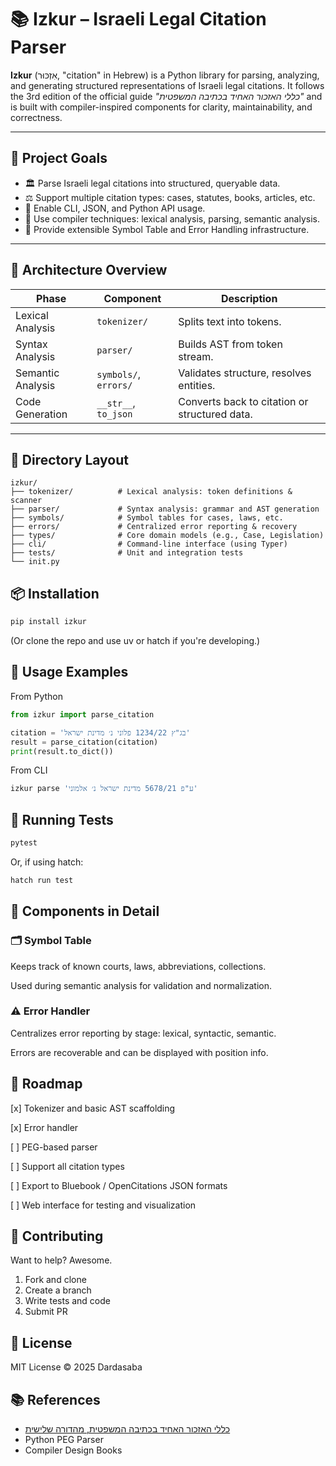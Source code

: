 # 📚 Izkur – Israeli Legal Citation Parser

**Izkur** (אִזְכּוּר, "citation" in Hebrew) is a Python library for parsing, analyzing, and generating structured representations of Israeli legal citations. It follows the 3rd edition of the official guide _"כללי האזכור האחיד בכתיבה המשפטית"_ and is built with compiler-inspired components for clarity, maintainability, and correctness.

---

## 🚀 Project Goals

- 🏛 Parse Israeli legal citations into structured, queryable data.
- ⚖️ Support multiple citation types: cases, statutes, books, articles, etc.
- 🧠 Enable CLI, JSON, and Python API usage.
- 🧩 Use compiler techniques: lexical analysis, parsing, semantic analysis.
- 🧰 Provide extensible Symbol Table and Error Handling infrastructure.

---

## 🧱 Architecture Overview

| Phase                | Component                | Description                                   |
|---------------------|--------------------------|-----------------------------------------------|
| Lexical Analysis     | `tokenizer/`              | Splits text into tokens.                      |
| Syntax Analysis      | `parser/`                 | Builds AST from token stream.                 |
| Semantic Analysis    | `symbols/`, `errors/`     | Validates structure, resolves entities.       |
| Code Generation      | `__str__`, `to_json`      | Converts back to citation or structured data. |

---

## 📁 Directory Layout

```shell
izkur/
├── tokenizer/          # Lexical analysis: token definitions & scanner
├── parser/             # Syntax analysis: grammar and AST generation
├── symbols/            # Symbol tables for cases, laws, etc.
├── errors/             # Centralized error reporting & recovery
├── types/              # Core domain models (e.g., Case, Legislation)
├── cli/                # Command-line interface (using Typer)
├── tests/              # Unit and integration tests
└── init.py
```

## 📦 Installation

```bash
pip install izkur
```

(Or clone the repo and use uv or hatch if you're developing.)

## 🔧 Usage Examples

From Python

```python
from izkur import parse_citation

citation = 'בג"ץ 1234/22 פלוני נ׳ מדינת ישראל'
result = parse_citation(citation)
print(result.to_dict())
```

From CLI

```bash
izkur parse 'ע"פ 5678/21 מדינת ישראל נ׳ אלמוני'
```

## 🧪 Running Tests

```bash
pytest
```

Or, if using hatch:

```bash
hatch run test
```

## 🧠 Components in Detail

### 🗂️ Symbol Table

Keeps track of known courts, laws, abbreviations, collections.

Used during semantic analysis for validation and normalization.

### ⚠️ Error Handler

Centralizes error reporting by stage: lexical, syntactic, semantic.

Errors are recoverable and can be displayed with position info.

## 🧭 Roadmap

[x] Tokenizer and basic AST scaffolding

[x] Error handler

[ ] PEG-based parser

[ ] Support all citation types

[ ] Export to Bluebook / OpenCitations JSON formats

[ ] Web interface for testing and visualization

## 🤝 Contributing

Want to help? Awesome.

1. Fork and clone
1. Create a branch
1. Write tests and code
1. Submit PR

## 📃 License

MIT License © 2025 Dardasaba

## 📚 References

- [כללי האזכור האחיד בכתיבה המשפטית, מהדורה שלישית](https://law.tau.ac.il/sites/law.tau.ac.il/files/media_server/law_heb/izkur/izkur2021pdf.pdf)
- Python PEG Parser
- Compiler Design Books
